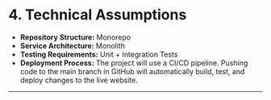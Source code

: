 # 4. Technical Assumptions

* **Repository Structure:** Monorepo
* **Service Architecture:** Monolith
* **Testing Requirements:** Unit + Integration Tests
* **Deployment Process:** The project will use a CI/CD pipeline. Pushing code to the main branch in GitHub will automatically build, test, and deploy changes to the live website.

---

